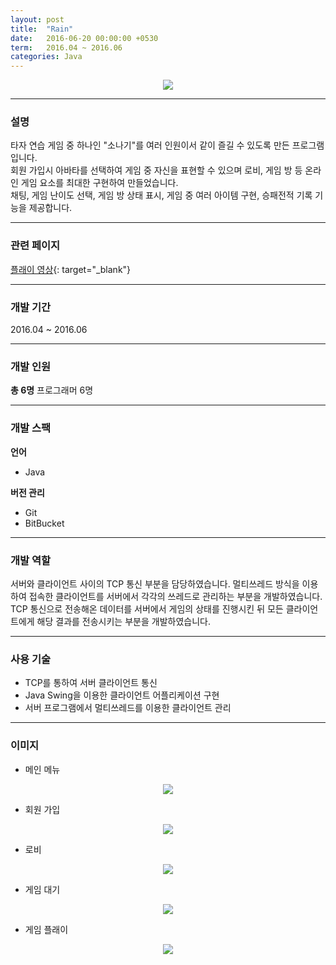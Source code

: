 ```yaml
---
layout: post
title:  "Rain"
date:   2016-06-20 00:00:00 +0530
term:   2016.04 ~ 2016.06
categories: Java
---
```

  

<center><a href="https://classrabbit.github.io/assets/image/project/rain/play1.png" target="_blank"><img class="post-img" src="https://classrabbit.github.io/assets/image/project/rain/play1.png"></a></center>
  

---
### 설명
타자 연습 게임 중 하나인 "소나기"를 여러 인원이서 같이 즐길 수 있도록 만든 프로그램입니다.  
회원 가입시 아바타를 선택하여 게임 중 자신을 표현할 수 있으며 로비, 게임 방 등 온라인 게임 요소를 최대한 구현하여 만들었습니다.  
채팅, 게임 난이도 선택, 게임 방 상태 표시, 게임 중 여러 아이템 구현, 승패전적 기록 기능을 제공합니다.  

---
### 관련 페이지
[플래이 영상][url-play]{: target="_blank"}  

---
### 개발 기간
2016.04 ~ 2016.06

---
### 개발 인원
**총 6명**
프로그래머 6명

---
### 개발 스팩
**언어**
* Java

**버전 관리**  
* Git
* BitBucket

---
### 개발 역할
서버와 클라이언트 사이의 TCP 통신 부분을 담당하였습니다.
멀티쓰레드 방식을 이용하여 접속한 클라이언트를 서버에서 각각의 쓰레드로 관리하는 부분을 개발하였습니다.
TCP 통신으로 전송해온 데이터를 서버에서 게임의 상태를 진행시킨 뒤 모든 클라이언트에게 해당 결과를 전송시키는 부분을 개발하였습니다. 


---
### 사용 기술
* TCP를 통하여 서버 클라이언트 통신
* Java Swing을 이용한 클라이언트 어플리케이션 구현
* 서버 프로그램에서 멀티쓰레드를 이용한 클라이언트 관리


---
### 이미지

* 메인 메뉴
<center><a href="https://classrabbit.github.io/assets/image/project/rain/mainmenu.png" target="_blank"><img class="post-img" src="https://classrabbit.github.io/assets/image/project/rain/mainmenu.png"></a></center>

* 회원 가입
<center><a href="https://classrabbit.github.io/assets/image/project/rain/signin.png" target="_blank"><img class="post-img" src="https://classrabbit.github.io/assets/image/project/rain/signin.png"></a></center>

* 로비
<center><a href="https://classrabbit.github.io/assets/image/project/rain/lobby.png" target="_blank"><img class="post-img" src="https://classrabbit.github.io/assets/image/project/rain/lobby.png"></a></center>

* 게임 대기
<center><a href="https://classrabbit.github.io/assets/image/project/rain/play0.png" target="_blank"><img class="post-img" src="https://classrabbit.github.io/assets/image/project/rain/play0.png"></a></center>

* 게임 플래이
<center><a href="https://classrabbit.github.io/assets/image/project/rain/play1.png" target="_blank"><img class="post-img" src="https://classrabbit.github.io/assets/image/project/rain/play1.png"></a></center>

[url-play]: https://youtu.be/qt4XbizSLE8 

